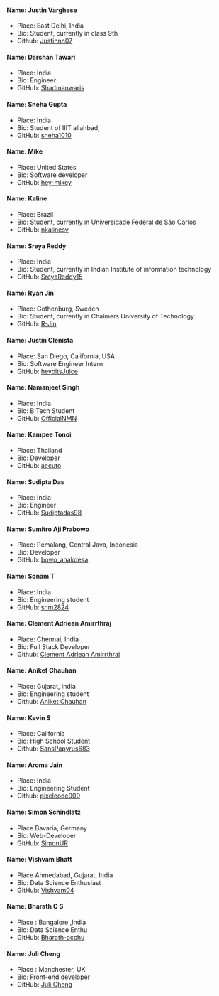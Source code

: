 #### Name: Justin Varghese

- Place: East Delhi, India
- Bio: Student, currently in class 9th
- Github: [Justinnn07](https://github.com/Justinnn07)

#### Name: Darshan Tawari

- Place: India
- Bio: Engineer
- GitHub: [Shadmanwaris](https://github.com/Shadmanwaris)

#### Name: Sneha Gupta

- Place: India
- Bio: Student of IIIT allahbad,
- GitHub: [sneha1010](https://github.com/sneha1010)

#### Name: Mike

- Place: United States
- Bio: Software developer
- GitHub: [hey-mikey](https://github.com/hey-mikey)

#### Name: Kaline

- Place: Brazil
- Bio: Student, currently in Universidade Federal de São Carlos
- GitHub: [nkalinesv](https://github.com/nayrakalinesv/)

#### Name: Sreya Reddy

- Place: India
- Bio: Student, currently in Indian Institute of information technology
- GitHub: [SreyaReddy15](https://github.com/sreyareddy15)

#### Name: Ryan Jin

- Place: Gothenburg, Sweden
- Bio: Student, currently in Chalmers University of Technology
- GitHub: [R-Jin](https://github.com/R-Jin)

#### Name: Justin Clenista

- Place: San Diego, California, USA
- Bio: Software Engineer Intern
- GitHub: [heyoitsJuice](https://github.com/heyoitsJuice)

#### Name: Namanjeet Singh

- Place: India.
- Bio: B.Tech Student
- GitHub: [OfficialNMN](https://github.com/OfficialNMN)

#### Name: Kampee Tonoi

- Place: Thailand
- Bio: Developer
- GitHub: [aecuto](https://github.com/aecuto)

#### Name: Sudipta Das

- Place: India
- Bio: Engineer
- GitHub: [Sudiptadas98](https://github.com/Sudiptadas98)

#### Name: Sumitro Aji Prabowo

- Place: Pemalang, Central Java, Indonesia
- Bio: Developer
- GitHub: [bowo_anakdesa](https://github.com/bowo-anakdesa)

#### Name: Sonam T

- Place: India
- Bio: Engineering student
- GitHub: [snm2824](https://github.com/snm2824)

#### Name: Clement Adriean Amirrthraj

- Place: Chennai, India
- Bio: Full Stack Developer
- Github: [Clement Adriean Amirrthraj](https://github.com/ACAA06)

#### Name: Aniket Chauhan
- Place: Gujarat, India
- Bio: Engineering student
- Github: [Aniket Chauhan](https://github.com/Chauhan-Aniket)

#### Name: Kevin S
- Place: California
- Bio: High School Student
- Github: [SansPapyrus683](https://github.com/SansPapyrus683)

#### Name: Aroma Jain
- Place: India
- Bio: Engineering Student
- Github: [pixelcode009](https://github.com/pixelcode009)

#### Name: Simon Schindlatz
- Place Bavaria, Germany
- Bio: Web-Developer
- GitHub: [SimonUR](https://github.com/SimonUR)

#### Name: Vishvam Bhatt
- Place Ahmedabad, Gujarat, India
- Bio: Data Science Enthusiast
- GitHub: [Vishvam04](https://github.com/Vishvam04)

#### Name: Bharath C S
- Place : Bangalore ,India
- Bio: Data Science Enthu
- GitHub: [Bharath-acchu](https://github.com/bharath-acchu)

#### Name: Juli Cheng
- Place : Manchester, UK
- Bio: Front-end developer
- GitHub: [Juli Cheng](https://github.com/julicheng)


